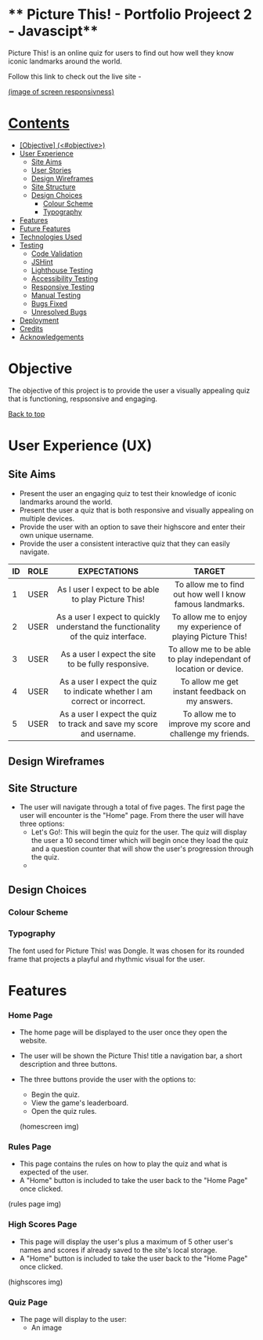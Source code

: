 # ** Picture This! - Portfolio Projeect 2 - Javascipt**

Picture This! is an online quiz for users to find out how well they know iconic landmarks around the world.

Follow this link to check out the live site - <a href= "">

(image of screen responsivness)

# Contents

- [Objective] (<#objective>)
- [User Experience](<#user-experience-ux>)
     - [Site Aims](<#site-aims>)
     - [User Stories](<#user-stories>)
     - [Design Wireframes](<#design-wireframes>)
     - [Site Structure](<#site-structure>)
     - [Design Choices](<#design-choices>)
        - [Colour Scheme](<#colour-scheme>)
        - [Typography](<#typography>)
- [Features](<#features>)
- [Future Features](<#future-features>)
- [Technologies Used](<#technologies-used>)
- [Testing](<#testing>)
    - [Code Validation](<#code-validation>)
    -  [JSHint](<#jshint>)
    - [Lighthouse Testing](<#lighthouse-testing>)
    - [Accessibility Testing](<#accessibility-testing>)
    - [Responsive Testing](<#responsive-testing>)
    - [Manual Testing](<#manual-testing>)
    - [Bugs Fixed](<#bugs-fixed>)
    - [Unresolved Bugs](<#unresolved-bugs>)
- [Deployment](<#deployment>)
- [Credits](<#credits>)
- [Acknowledgements](<#acknowledgements>)

# Objective

The objective of this project is to provide the user a visually appealing quiz that is functioning, respsonsive and engaging.

[Back to top](<#contents>)

# User Experience (UX)

## Site Aims

- Present the user an engaging quiz to test their knowledge of iconic landmarks around the world.
- Present the user a quiz that is both responsive and visually appealing on multiple devices.
- Provide the user with an option to save their highscore and enter their own unique username.
- Provide the user a consistent interactive quiz that they can easily navigate.


| ID | ROLE | EXPECTATIONS | TARGET |
|-----------------|:-------------|:---------------:|:---------------:|
| 1 | USER | As I user I expect to be able to play Picture This! | To allow me to find out how well I know famous landmarks. |
| 2 | USER | As a user I expect to quickly understand the functionality of the quiz interface. | To allow me to enjoy my experience of playing Picture This!|
| 3 | USER | As a user I expect the site to be fully responsive. | To allow me to be able to play independant of location or device. |
| 4 | USER | As a user I expect the quiz to indicate whether I am correct or incorrect. | To allow me get instant feedback on my answers.  |
| 5 | USER | As a user I expect the quiz to track and save my score and username. | To allow me to improve my score and challenge my friends. |

## Design Wireframes

## Site Structure

- The user will navigate through a total of five pages. The first page the user will encounter is the "Home" page. From there the user will have three options: 
    - Let's Go!: This will begin the quiz for the user. The quiz will display the user a 10 second timer which will begin once they load the quiz and a question counter that will show the user's progression through the quiz.
    - 

## Design Choices

### Colour Scheme

### Typography

The font used for Picture This! was Dongle. It was chosen for its rounded frame that projects a playful and rhythmic visual for the user.

# Features

### Home Page

 - The home page will be displayed to the user once they open the website.
 - The user will be shown the Picture This! title a navigation bar, a short description and three buttons.
 - The three buttons provide the user with the options to:
    - Begin the quiz.
    - View the game's leaderboard.
    - Open the quiz rules.

    (homescreen img)

### Rules Page

- This page contains the rules on how to play the quiz and what is expected of the user.
- A "Home" button is included to take the user back to the "Home Page" once clicked.

(rules page img)

### High Scores Page

- This page will display the user's plus a maximum of 5 other user's names and scores if already saved to the site's local storage.
- A "Home" button is included to take the user back to the "Home Page" once clicked.

(highscores img)

### Quiz Page

- The page will display to the user: 
    - An image